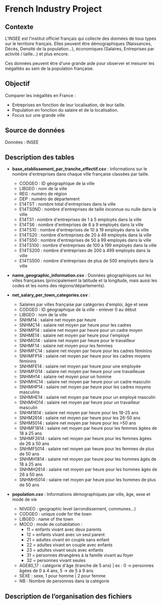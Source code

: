 # French Industry Project
## Contexte

L'INSEE est l'institut officiel français qui collecte des données de tous types sur le territoire français. Elles peuvent être démographiques (Naissances, Décès, Densité de la population...), économiques (Salaires, Entreprises par activité / taille...) et plus encore.

Ces données peuvent être d'une grande aide pour observer et mesurer les inégalités au sein de la population française.

## Objectif 
Comparer les inégalités en France : 
- Entreprises en fonction de leur localisation, de leur taille. 
- Population en fonction du salaire et de la localisation.
- Focus sur une grande ville 

## Source de données  

Données : INSEE

## Description des tables 

- **base_etablissement_par_tranche_effectif.csv** : Informations sur le nombre d'entreprises dans chaque ville française classées par taille.
   - CODGEO : ID géographique de la ville
   - LIBGEO : nom de la ville
   - REG : numéro de région
   - DEP : numéro de département
   - E14TST : nombre total d'entreprises dans la ville
   - E14TS0ND : nombre d'entreprises de taille inconnue ou nulle dans la ville
   - E14TS1 : nombre d'entreprises de 1 à 5 employés dans la ville
   - E14TS6 : nombre d'entreprises de 6 à 9 employés dans la ville
   - E14TS10 : nombre d'entreprises de 10 à 19 employés dans la ville
   - E14TS20 : nombre d'entreprises de 20 à 49 employés dans la ville
   - E14TS50 : nombre d'entreprises de 50 à 99 employés dans la ville
   - E14TS100 :  nombre d'entreprises de 100 à 199 employés dans la ville
   - E14TS200 : nombre d'entreprises de 200 à 499 employés dans la ville
   - E14TS500 : nombre d'entreprises de plus de 500 employés dans la ville

- **name_geographic_information.csv** : Données géographiques sur les villes françaises (principalement la latitude et la longitude, mais aussi les codes et les noms des régions/départements). 

- **net_salary_per_town_categories.csv** :
    - Salaires par villes française par catégories d'emploi, âge et sexe
    - CODGEO : ID géographique de la ville - enlever 0 au début 
    - LIBGEO : nom de la ville
    - SNHM14 : salaire net moyen  par heure 
    - SNHMC14 : salaire net moyen par heure pour les cadres
    - SNHMP14 : salaire net moyen par heure pour un cadre moyen
    - SNHME14 : salaire net moyen par heure pour l'employé
    - SNHMO14 :  salaire net moyen par heure pour le travailleur
    - SNHMF14 : salaire net moyen pour les femmes
    - SNHMFC14 : salaire net moyen par heure pour les cadres féminins
    - SNHMFP14 : salaire net moyen par heure pour les cadres moyens féminins
    - SNHMFE14 : salaire net moyen par heure pour une employée 
    - SNHMFO14 : salaire net moyen par heure pour une travailleuse 
    - SNHMH14 : salaire net moyen pour un homme
    - SNHMHC14 : salaire net moyen par heure pour un cadre masculin
    - SNHMHP14 : salaire net moyen par heure pour les cadres moyens masculins
    - SNHMHE14 : salaire net moyen par heure pour un employé masculin
    - SNHMHO14 : salaire net moyen par heure pour un travailleur masculin
    - SNHM1814 : salaire net moyen par heure pour les 18-25 ans
    - SNHM2614 : salaire net moyen par heure pour les 26-50 ans
    - SNHM5014 : salaire net moyen par heure pour les >50 ans
    - SNHMF1814 : salaire net moyen par heure pour les femmes âgées de 18 à 25 ans
    - SNHMF2614 : salaire net moyen par heure pour les femmes âgées de 26 à 50 ans
    - SNHMF5014 : salaire net moyen par heure pour les femmes de plus de 50 ans
    - SNHMH1814 : salaire net moyen par heure pour les hommes âgés de 18 à 25 ans
    - SNHMH2614 : salaire net moyen par heure pour les hommes âgés de 26 à 50 ans
    - SNHMH5014 : salaire net moyen par heure pour les hommes de plus de 50 ans
      
- **population.csv** : Informations démographiques par ville, âge, sexe et mode de vie
    - NIVGEO : geographic level (arrondissement, communes…)
    - CODGEO : unique code for the town
    - LIBGEO : name of the town
    - MOCO : mode de cohabitation :
        - 11 = enfants vivant avec deux parents
        - 12 = enfants vivant avec un seul parent
        - 21 = adultes vivant en couple sans enfant
        - 22 = adultes vivant en couple avec enfants
        - 23 = adultes vivant seuls avec enfants
        - 31 = personnes étrangères à la famille vivant au foyer
        - 32 = personnes vivant seules
    - AGE80_17 : catégorie d'âge (tranche de 5 ans) | ex : 0 -> personnes âgées de 0 à 4 ans, 5 -> de 5 à 9 ans
    - SEXE : sexe, 1 pour homme | 2 pour femme
    - NB : Nombre de personnes dans la catégorie


## Description de l’organisation des fichiers 
